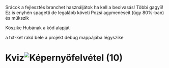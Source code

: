 Srácok a fejlesztés branchet használjátok ha kell a beolvasás! Többi gagyíí!
Ez is enyhén spagetti de legalább követi Pozsi agymenéseit (úgy 80%-ban) és mükszik

Köszike Hubának a kód alapját

a txt-ket rakd bele a projekt debug mappájába légyszike


# Kviz![Képernyőfelvétel (10)](https://github.com/turboteknos/Kviz/assets/146033714/cbcfda1f-3db8-4fd1-8998-7cbae7347fa3)
